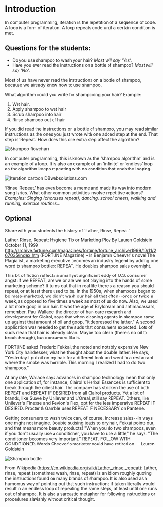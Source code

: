 # Introduction

In computer programming, iteration is the repetition of a sequence of code. A loop is a form of iteration. A loop repeats code until a certain condition is met.

## Questions for the students:

* Do you use shampoo to wash your hair? _Most will say ‘Yes’_.
* Have you ever read the instructions on a bottle of shampoo? _Most will say ‘No’_.

Most of us have never read the instructions on a bottle of shampoo, because we already know how to use shampoo.

What algorithm could you write for shampooing your hair?
Example:

1. Wet hair.
2. Apply shampoo to wet hair
3. Scrub shampoo into hair
4. Rinse shampoo out of hair

If you did read the instructions on a bottle of shampoo, you may read similar instructions as the ones you just wrote with one added step at the end. That step is ‘Repeat.’
How does this one extra step affect the algorithm?

![Shampoo flowchart](/static/courses/csintro/iteration/shampoo-flowchart.png)

In computer programming, this is known as the ‘shampoo algorithm’ and is an example of a loop. It is also an example of an ‘infinite’ or ‘endless’ loop as the algorithm keeps repeating with no condition that ends the looping.

![Iteration cartoon](/static/courses/csintro/iteration/iteration-cartoon.png)
DBwebsolutions.com

‘Rinse. Repeat.’ has even become a meme and made its way into modern song lyrics.
What other common activities involve repetitive actions? _Examples: Singing (choruses repeat), dancing, school cheers, walking and running, exercise routines..._

## Optional

Share with your students the history of ‘Lather, Rinse, Repeat.’

Lather, Rinse, Repeat: Hygiene Tip or Marketing Ploy
By Lauren Goldstein
October 11, 1999
http://archive.fortune.com/magazines/fortune/fortune_archive/1999/10/11/267035/index.htm
(FORTUNE Magazine) – In Benjamin Cheever's novel The Plagiarist, a marketing executive becomes an industry legend by adding one word to shampoo bottles: REPEAT. He doubles shampoo sales overnight.

This bit of fiction reflects a small yet significant eddy of U.S. consumer angst: If we REPEAT, are we or are we not playing into the hands of some marketing scheme? It turns out that in real life there's a reason you should repeat, or at least there used to be. In the 1950s, when shampoos began to be mass-marketed, we didn't wash our hair all that often--once or twice a week, as opposed to five times a week as most of us do now. Also, we used a lot more goop in our hair. It was the age of Brylcream and antimacassars, remember. Paul Wallace, the director of hair-care research and development for Clairol, says that when cleaning agents in shampoo came up against that amount of oil and goop, "it depressed the lather." A second application was needed to get the suds that consumers expected. Lots of suds mean that hair is already clean. Maybe too clean (there's no oil to break through), but consumers like it.

FORTUNE asked Frederic Fekkai, the noted and notably expensive New York City hairdresser, what he thought about the double lather. He says, "Yesterday I put oil on my hair for a different look and went to a restaurant where the smoke was horrible. This morning I realized I had to do two shampoos."

At any rate, Wallace says advances in shampoo technology mean that only one application of, for instance, Clairol's Herbal Essences is sufficient to break through the oiliest hair. The company has stricken the use of both REPEAT and REPEAT IF DESIRED from all Clairol products. Yet a lot of brands, like Suave by Unilever and L'Oreal, still say REPEAT. Others, like Unilever's Finesse and Revlon's Flex, opt for the less imperative REPEAT IF DESIRED. Procter & Gamble uses REPEAT IF NECESSARY on Pantene.

Getting consumers to wash twice can, of course, increase sales--in ways one might not imagine. Double sudsing leads to dry hair, Fekkai points out, and that means more beauty products! "When you do two shampoos, even if you don't usually use a conditioner, you have to use a little," he says. "The conditioner becomes very important." REPEAT. FOLLOW WITH CONDITIONER. Words Cheever's marketer could have retired on.
--Lauren Goldstein

![Shampoo bottle](/static/courses/csintro/iteration/shampoo.png)

From Wikipedia (https://en.wikipedia.org/wiki/Lather,_rinse,_repeat):
Lather, rinse, repeat (sometimes wash, rinse, repeat) is an idiom roughly quoting the instructions found on many brands of shampoo. It is also used as a humorous way of pointing out that such instructions if taken literally would result in an endless loop of repeating the same steps, at least until one runs out of shampoo. It is also a sarcastic metaphor for following instructions or procedures slavishly without critical thought.
